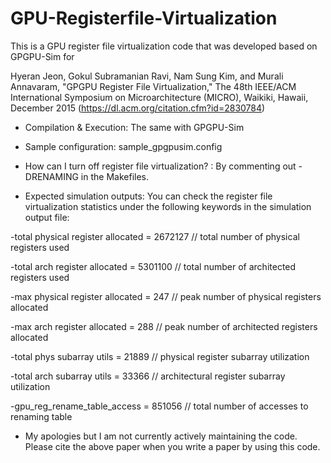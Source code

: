 # GPU-Registerfile-Virtualization

This is a GPU register file virtualization code that was developed based on GPGPU-Sim for

Hyeran Jeon, Gokul Subramanian Ravi, Nam Sung Kim, and Murali Annavaram, "GPGPU Register File Virtualization," The 48th IEEE/ACM International Symposium on Microarchitecture (MICRO), Waikiki, Hawaii, December 2015 (https://dl.acm.org/citation.cfm?id=2830784)


* Compilation & Execution: The same with GPGPU-Sim

* Sample configuration: sample_gpgpusim.config

* How can I turn off register file virtualization? : By commenting out -DRENAMING in the Makefiles.

* Expected simulation outputs: 
You can check the register file virtualization statistics under the following keywords in the simulation output file:

-total physical register allocated = 2672127    // total number of physical registers used

-total arch register allocated = 5301100        // total number of architected registers used

-max physical register allocated = 247          // peak number of physical registers allocated

-max arch register allocated = 288              // peak number of architected registers allocated

-total phys subarray utils  = 21889             // physical register subarray utilization

-total arch subarray utils  = 33366             // architectural register subarray utilization

-gpu_reg_rename_table_access = 851056           // total number of accesses to renaming table

- My apologies but I am not currently actively maintaining the code. Please cite the above paper when you write a paper by using this code.